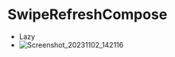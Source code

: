 # SwipeRefreshCompose 
- Lazy
- ![Screenshot_20231102_142116](https://github.com/karun02525/SwipeRefreshCompose/assets/36824081/223b8a55-582c-4946-b23d-c381b62af2fc)
